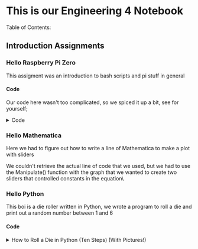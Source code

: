 # This is our Engineering 4 Notebook
Table of Contents:

## Introduction Assignments
### Hello Raspberry Pi Zero
This assigment was an introduction to bash scripts and pi stuff in general
#### Code
Our code here wasn't too complicated, so we spiced it up a bit, see for yourself;
<details>
  <summary>Code</summary>
```
#!/bin/bash
str="Hello World!" #declares the string
for i in {1..10} #run the loop 10 times
do
str="$str $str" #concatenates the string with itself, doubles length
echo $str #prints the final (massive) string to the terminal
done
```

</details>

### Hello Mathematica
Here we had to figure out how to write a line of Mathematica to make a plot with sliders

We couldn't retrieve the actual line of code that we used, but we had to use the Manipulate() function with the graph that we wanted to create two sliders that controlled constants in the equation\

### Hello Python
This boi is a die roller written in Python, we wrote a program to roll a die and print out a random number between 1 and 6

#### Code

<details>
  <summary>How to Roll a Die in Python (Ten Steps) (With Pictures!)</summary>
  
```
  
#Automatic Dice Roller
#Written by David and Miles

import random

print("Automatic Dice Roller")
print("Enter to Roll, x to exit")
while(True): #loop that runs forever
    x = input("Roll the Dice")
    if(x == ""):
        print(random.randint(1,6)) #generates random int 1-6
    elif(x == "x"): #conditional to kill program
        print("Done already?")
        raise SystemExit
```

</details>

